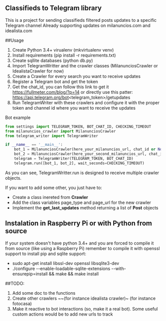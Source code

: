 ## Classifieds to Telegram library

This is a project for sending classifieds filtered posts updates to a specific Telegram channel
Already supporting updates on milanuncios.com and idealista.com

##Usage
1. Create Python 3.4+ virualenv (mkvirtualenv venv)
2. Install requirements (pip install -r requirements.txt)
3. Create sqllite databases (python db.py)
3. Import TelegramWritter and the crawler classes (MilanunciosCrawler or IdealistaCrawler for now)
4. Create a Crawler for every search you want to receive updates
5. Register a Telegram bot and get the token
6. Get the chat_id, you can follow this link to get it https://fullmeter.com/blog/?p=14 or directly use this patter:
  https://api.telegram.org/bot<telegram_token>/getupdates
7. Run TelegramWriter with these crawlers and configure it with the proper token and channel id where you want to receive the updates

Bot example
```python
from settings import TELEGRAM_TOKEN, BOT_CHAT_ID, CHECKING_TIMEOUT
from milanuncios_crawler import MilanunciosCrawler
from telegram_writer import TelegramWriter

if __name__ == '__main__':
    bot_1 = MilanunciosCrawler(here_your_milanuncios_url, chat_id or None)
    bot_2 = MilanunciosCrawler(here_your_second_milanuncios_url, chat_id or None)
    telegram = TelegramWriter(TELEGRAM_TOKEN, BOT_CHAT_ID)
    telegram.run([bot_1, bot_2], wait_seconds=CHECKING_TIMEOUT)
```

As you can see, TelegramWritter.run is designed to receive multiple crawler objects. 

If you want to add some other, you just have to:
* Create a class inereted from __Crawler__ 
* Add the class variables page_type and page_url for the new crawler
* Implement the __get_last_updates__ method returning a list of __Post__ objects


## Instalation in Raspberry Pi or with Python from source
If your system doesn't have python 3.4+ and you are forced to compile it from source (like using a Raspberry Pi) remember to compile it with openssl support to install pip and sqlite support:
* sudo apt-get install libssl-dev openssl libsqlite3-dev
* ./configure --enable-loadable-sqlite-extensions --with-ensurepip=install && make && make install

##TODO:
1. Add some doc to the functions
2. Create other crawlers ~~(for instance idealista crawler)~ (for instance fotocasa)
3. Make it reactive to bot interactions (so, make it a real bot). Some useful custom actions would be to add new urls to track